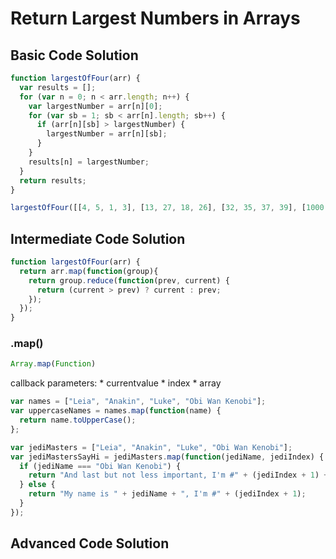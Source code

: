 # Return Largest Numbers in Arrays
## Basic Code Solution
```javascript
function largestOfFour(arr) {
  var results = [];
  for (var n = 0; n < arr.length; n++) {
    var largestNumber = arr[n][0];
    for (var sb = 1; sb < arr[n].length; sb++) {
      if (arr[n][sb] > largestNumber) {
        largestNumber = arr[n][sb];
      }
    }
    results[n] = largestNumber;
  }
  return results;
}

largestOfFour([[4, 5, 1, 3], [13, 27, 18, 26], [32, 35, 37, 39], [1000, 1001, 857, 1]]);
```
## Intermediate Code Solution
```javascript
function largestOfFour(arr) {
  return arr.map(function(group){
    return group.reduce(function(prev, current) {
      return (current > prev) ? current : prev;
    });
  });
}
```
### .map()
```javascript
Array.map(Function)
```
callback parameters: * currentvalue * index * array
```javascript
var names = ["Leia", "Anakin", "Luke", "Obi Wan Kenobi"];
var uppercaseNames = names.map(function(name) {
  return name.toUpperCase();
};
```
```javascript
var jediMasters = ["Leia", "Anakin", "Luke", "Obi Wan Kenobi"];
var jediMastersSayHi = jediMasters.map(function(jediName, jediIndex) {
  if (jediName === "Obi Wan Kenobi") {
    return "And last but not less important, I'm #" + (jediIndex + 1) + " " + jediName;
  } else {
    return "My name is " + jediName + ", I'm #" + (jediIndex + 1);
  }
});
```
## Advanced Code Solution
